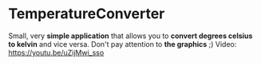 # TemperatureConverter
Small, very **simple application** that allows you to **convert degrees celsius to kelvin** and vice versa. Don't pay attention to **the graphics** ;)
Video: https://youtu.be/uZijMwi_sso
